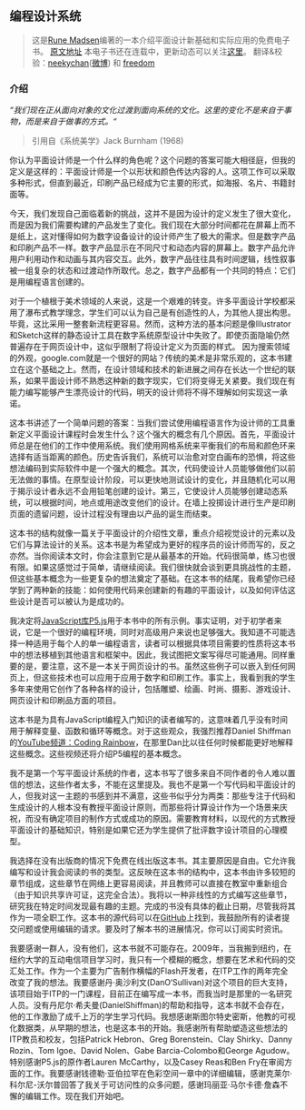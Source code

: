 ## 编程设计系统

> 这是[Rune Madsen](https://twitter.com/runemadsen)编著的一本介绍平面设计新基础和实际应用的免费电子书。 [原文地址](https://www.programmingdesignsystems.com/) 本电子书还在连载中，更新动态可以关注[这里](https://twitter.com/designsystemsin)。
> 翻译&校验：[neekychan](https://github.com/neekychan)([微博](https://weibo.com/cwlay)) 和 [freedom](https://github.com/yylifen)

### 介绍

*“我们现在正从面向对象的文化过渡到面向系统的文化。这里的变化不是来自于事物，而是来自于做事的方式。“*

> 引用自《系统美学》Jack Burnham (1968)

你认为平面设计师是一个什么样的角色呢？这个问题的答案可能大相径庭，但我的定义是这样的：平面设计师是一个以形状和颜色传达内容的人。这项工作可以采取多种形式，但直到最近，印刷产品已经成为它主要的形式，如海报、名片、书籍封面等。

今天，我们发现自己面临着新的挑战，这并不是因为设计的定义发生了很大变化，而是因为我们需要构建的产品发生了变化。我们现在大部分时间都花在屏幕上而不是纸上，这对懂得如何为数字设备设计的设计师产生了极大的需求。但是数字产品和印刷产品不一样。数字产品显示在不同尺寸和动态内容的屏幕上。数字产品允许用户利用动作和动画与其内容交互。此外，数字产品往往具有时间逻辑，线性叙事被一组复杂的状态和过渡动作所取代。总之，数字产品都有一个共同的特点：它们是用编程语言创建的。

对于一个植根于美术领域的人来说，这是一个艰难的转变。许多平面设计学校都采用了瀑布式教学理念，学生们可以认为自己是有创造性的人，为其他人提出构思。毕竟，这比采用一整套新流程更容易。然而，这种方法的基本问题是像Illustrator和Sketch这样的静态设计工具在数字系统原型设计中失败了。即使页面隐喻仍然普遍存在于网页设计中，这似乎限制了将设计定义为页面的样式。 因为搜索领域的外观，google.com就是一个很好的网站？传统的美术是非常乐观的，这本书建立在这个基础之上。然而，在设计领域和技术的新进展之间存在长达一个世纪的联系，如果平面设计师不熟悉这种新的数字现实，它们将变得无关紧要。我们现在有能力编写能够产生漂亮设计的代码，明天的设计师将不得不理解如何实现这一承诺。

这本书讲述了一个简单问题的答案：当我们尝试使用编程语言作为设计师的工具重新定义平面设计课程时会发生什么？这个强大的概念有几个原因。首先，平面设计师总是在他们的工作中使用系统。我们使用网格系统来平衡我们的布局和颜色环来选择有适当距离的颜色。历史告诉我们，系统可以治愈对空白画布的恐惧，将这些想法编码到实际软件中是一个强大的概念。其次，代码使设计人员能够做他们以前无法做的事情。在原型设计阶段，可以更快地测试设计的变化，并且随机化可以用于揭示设计者永远不会用铅笔创建的设计。第三，它使设计人员能够创建动态系统，可以根据时间，地点或用途改变他们的设计。在墙上投掷设计进行生产是印刷页面的遗留问题，设计过程没有理由以产品的诞生而结束。

这本书的结构就像一篇关于平面设计的介绍性文章，重点介绍视觉设计的元素以及它们与算法设计的关系。这本书是为希望成为更好的程序员的设计师而写的，反之亦然。当你阅读本文时，你会注意到它是从最基本的开始。代码很简单，练习也很有限。如果这感觉过于简单，请继续阅读。我们很快就会谈到更具挑战性的主题，但这些基本概念为一些更复杂的想法奠定了基础。在这本书的结尾，我希望你已经学到了两种新的技能：如何使用代码来创建新的有趣的平面设计，以及如何评估这些设计是否可以被认为是成功的。

我决定将[JavaScript库P5.js](http://p5js.org/)用于本书中的所有示例。事实证明，对于初学者来说，它是一个很好的编程环境，同时对高级用户来说也足够强大。我知道不可能选择一种适用于每个人的单一编程语言，读者可以根据具体项目需要的性质将这本书中的想法移植到其他语言和框架中。因此，我试图把文案写得尽可能通用。同样重要的是，要注意，这不是一本关于网页设计的书。虽然这些例子可以嵌入到任何网页上，但这些技术也可以应用于应用于数字和印刷工作。事实上，我看到我的学生多年来使用它创作了各种各样的设计，包括雕塑、绘画、时尚、摄影、游戏设计、网页设计和印刷品方面的项目。

这本书是为具有JavaScript编程入门知识的读者编写的，这意味着几乎没有时间用于解释变量、函数和循环等概念。对于这些观众，我强烈推荐Daniel Shiffman的[YouTube频道：Coding Rainbow](https://www.youtube.com/playlist?list=PLRqwX-V7Uu6Zy51Q-x9tMWIv9cueOFTFA)，在那里Dan比以往任何时候都能更好地解释这些概念。这些视频还将介绍P5编程的基本概念。

我不是第一个写平面设计系统的作者，这本书写了很多来自不同作者的令人难以置信的想法，这些作者太多，不能在这里提及。我也不是第一个写代码和平面设计的人，但我对这一主题的书感到并不满意，这些书似乎分为两类：那些专注于代码和生成设计的人根本没有教授平面设计原则，而那些将计算设计作为一个场景来庆祝，而没有确定项目的制作方式或成功的原因。需要教育材料，以现代的方式教授平面设计的基础知识，特别是如果它还为学生提供了批评数字设计项目的心理模型。

我选择在没有出版商的情况下免费在线出版这本书。其主要原因是自由。它允许我编写和设计我会阅读的书的类型。这反映在这本书的结构中，这本书由许多较短的章节组成，这些章节在网络上更容易阅读，并且教师可以直接在教室中重新组合（由于知识共享许可证，这完全合法）。我将以一种非线性的方式编写这些章节，研究我在特定时间发现最有趣的主题。完成的书没有具体的截止日期，尽管我将其作为一项全职工作。这本书的源代码可以在[GitHub](https://github.com/runemadsen/programmingdesignsystems.com/tree/master/content)上找到，我鼓励所有的读者提交问题或使用编辑的请求。要及时了解本书的进展情况，你可以订阅实时资讯。

我要感谢一群人，没有他们，这本书就不可能存在。2009年，当我搬到纽约，在纽约大学的互动电信项目学习时，我只有一个模糊的概念，想要在艺术和代码的交汇处工作。作为一个主要为广告制作横幅的Flash开发者，在ITP工作的两年完全改变了我的想法。我要感谢丹·奥沙利文(DanO‘Sullivan)对这个项目的巨大支持，该项目始于ITP的一门课程，目前正在编写成一本书，而我当时是那里的一名研究人员。没有丹尼尔·希夫曼(DanielShiffman)的帮助和指导，这本书就不会存在，他的工作激励了成千上万的学生学习代码。我想感谢斯图尔特史密斯，他教的可视化数据类，从早期的想法，也是这本书的开始。我感谢所有帮助塑造这些想法的ITP教员和校友，包括Patrick Hebron、Greg Borenstein、Clay Shirky、Danny Rozin、Tom Igoe、David Nolen、Gabe Barcia-Colombo和George Agudow。特别感谢P5.js的原作者Lauren McCarthy，以及Casey Reas和Ben Fry在审阅方面的工作。我要感谢钱德勒·亚伯拉罕在色彩空间一章中的详细编辑，感谢克莱尔·科尔尼-沃尔普回答了我关于可访问性的众多问题，感谢玛丽亚·马尔卡德·詹森不懈的编辑工作。现在我们开始吧。
